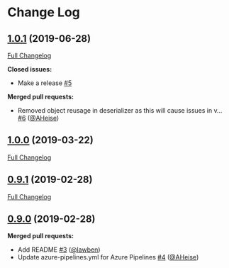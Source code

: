 # Change Log

## [1.0.1](https://github.com/bakdata/generic-avro-reflect/tree/1.0.1) (2019-06-28)
[Full Changelog](https://github.com/bakdata/generic-avro-reflect/compare/1.0.0...1.0.1)

**Closed issues:**

- Make a release [\#5](https://github.com/bakdata/generic-avro-reflect/issues/5)

**Merged pull requests:**

- Removed object reusage in deserializer as this will cause issues in v… [\#6](https://github.com/bakdata/generic-avro-reflect/pull/6) ([@AHeise](https://github.com/AHeise))

## [1.0.0](https://github.com/bakdata/generic-avro-reflect/tree/1.0.0) (2019-03-22)
[Full Changelog](https://github.com/bakdata/generic-avro-reflect/compare/0.9.1...1.0.0)


## [0.9.1](https://github.com/bakdata/generic-avro-reflect/tree/0.9.1) (2019-02-28)
[Full Changelog](https://github.com/bakdata/generic-avro-reflect/compare/0.9.0...0.9.1)


## [0.9.0](https://github.com/bakdata/generic-avro-reflect/tree/0.9.0) (2019-02-28)

**Merged pull requests:**

- Add README [\#3](https://github.com/bakdata/generic-avro-reflect/pull/3) ([@lawben](https://github.com/lawben))
- Update azure\-pipelines.yml for Azure Pipelines [\#4](https://github.com/bakdata/generic-avro-reflect/pull/4) ([@AHeise](https://github.com/AHeise))
